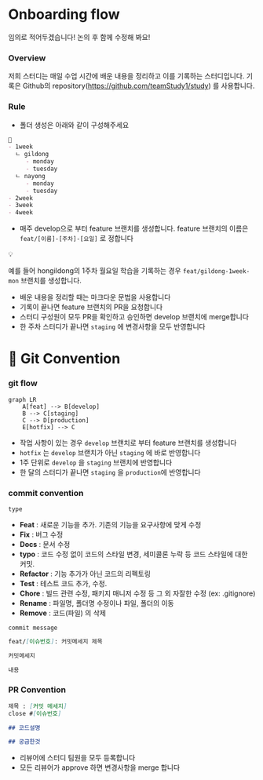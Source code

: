 # Onboarding flow

임의로 적어두겠습니다! 논의 후 함께 수정해 봐요!

### Overview

저희 스터디는 매일 수업 시간에 배운 내용을 정리하고 이를 기록하는 스터디입니다. 기록은 Github의 repository(https://github.com/teamStudy1/study) 를 사용합니다.

### Rule

- 폴더 생성은 아래와 같이 구성해주세요

```markdown
📁
- 1week
  ㄴ gildong
     - monday
     - tuesday
  ㄴ nayong
     - monday
     - tuesday
- 2week
- 3week
- 4week
```

- 매주 develop으로 부터 feature 브랜치를 생성합니다. feature 브랜치의 이름은 `feat/[이름]-[주차]-[요일]` 로 정합니다

<aside>
💡

예를 들어 hongildong의 1주차 월요일 학습을 기록하는 경우 `feat/gildong-1week-mon` 브랜치를 생성합니다.

</aside>

- 배운 내용을 정리할 때는 마크다운 문법을 사용합니다
- 기록이 끝나면 feature 브랜치의 PR을 요청합니다
- 스터디 구성원이 모두 PR을 확인하고 승인하면 develop 브랜치에 merge합니다
- 한 주차 스터디가 끝나면 `staging` 에 변경사항을 모두 반영합니다

# 🐙 Git Convention

### git flow

```mermaid
graph LR
    A[feat] --> B[develop]
    B --> C[staging]
    C --> D[production]
    E[hotfix] --> C

```

- 작업 사항이 있는 경우 `develop` 브랜치로 부터 feature 브랜치를 생성합니다
- `hotfix` 는 `develop` 브랜치가 아닌 `staging` 에 바로 반영합니다
- 1주 단위로 `develop` 을 `staging` 브랜치에 반영합니다
- 한 달의 스터디가 끝나면 `staging` 을 `production`에 반영합니다

### commit convention

`type`

- **Feat** : 새로운 기능을 추가. 기존의 기능을 요구사항에 맞게 수정
- **Fix** : 버그 수정
- **Docs** : 문서 수정
- **typo** : 코드 수정 없이 코드의 스타일 변경, 세미콜론 누락 등 코드 스타일에 대한 커밋.
- **Refactor** : 기능 추가가 아닌 코드의 리펙토링
- **Test** : 테스트 코드 추가, 수정.
- **Chore** : 빌드 관련 수정, 패키지 매니저 수정 등 그 외 자잘한 수정 (ex: .gitignore)
- **Rename** : 파일명, 폴더명 수정이나 파일, 폴더의 이동
- **Remove** : 코드(파일) 의 삭제

`commit message`

```markdown
feat/[이슈번호]: 커밋메세지 제목 

커밋메세지

내용
```

### PR Convention

```markdown
제목 : [커밋 메세지]
close #[이슈번호]

## 코드설명

## 궁금한것
```

- 리뷰어에 스터디 팀원을 모두 등록합니다
- 모든 리뷰어가 approve 하면 변경사항을 merge 합니다
